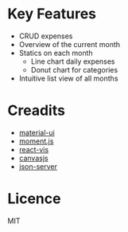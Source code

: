# Key Features
* CRUD expenses
* Overview of the current month
* Statics on each month
  * Line chart daily expenses
  * Donut chart for categories
* Intuitive list view of all months

# Creadits
* [material-ui](https://github.com/mui/material-ui "material-ui")
* [moment.js](https://github.com/moment/moment "moment.js")
* [react-vis](https://github.com/uber/react-vis "react-vis")
* [canvasjs](https://canvasjs.com/ "canvasjs")
* [json-server](https://github.com/typicode/json-server "json-server")

# Licence
MIT
